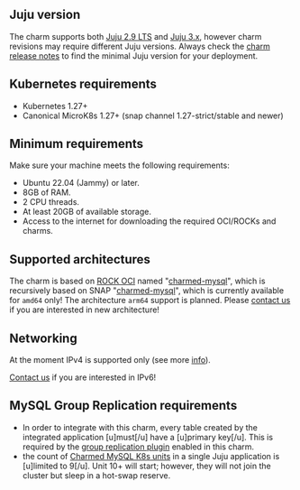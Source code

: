 ## Juju version

The charm supports both [Juju 2.9 LTS](https://github.com/juju/juju/releases) and [Juju 3.x](https://github.com/juju/juju/releases), however charm revisions may require different Juju versions. Always check the [charm release notes](/t/11878) to find the minimal Juju version for your deployment.

## Kubernetes requirements

* Kubernetes 1.27+
* Canonical MicroK8s 1.27+ (snap channel 1.27-strict/stable and newer)

## Minimum requirements

Make sure your machine meets the following requirements:
- Ubuntu 22.04 (Jammy) or later.
- 8GB of RAM.
- 2 CPU threads.
- At least 20GB of available storage.
- Access to the internet for downloading the required OCI/ROCKs and charms.

## Supported architectures

The charm is based on [ROCK OCI](https://github.com/canonical/charmed-mysql-rock) named "[charmed-mysql](https://github.com/canonical/charmed-mysql-rock/pkgs/container/charmed-mysql)", which is recursively based on SNAP "[charmed-mysql](https://snapcraft.io/charmed-mysql)", which is currently available for `amd64` only! The architecture `arm64` support is planned. Please [contact us](/t/11868) if you are interested in new architecture!

## Networking

At the moment IPv4 is supported only (see more [info](https://warthogs.atlassian.net/browse/DPE-4695)).

[Contact us](/t/11868) if you are interested in IPv6!

<a name="mysql-gr-limits"></a>
## MySQL Group Replication requirements
* In order to integrate with this charm, every table created by the integrated application [u]must[/u] have a [u]primary key[/u]. This is required by the [group replication plugin](https://dev.mysql.com/doc/refman/8.0/en/group-replication-requirements.html) enabled in this charm.
* the count of [Charmed MySQL K8s units](https://dev.mysql.com/doc/refman/8.0/en/group-replication-limitations.html) in a single Juju application is [u]limited to 9[/u]. Unit 10+ will start; however, they will not join the cluster but sleep in a hot-swap reserve.